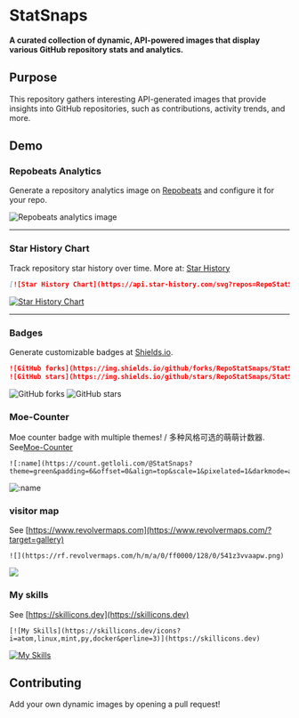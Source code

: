 # StatSnaps

**A curated collection of dynamic, API-powered images that display various GitHub repository stats and analytics.**

## Purpose

This repository gathers interesting API-generated images that provide insights into GitHub repositories, such as contributions, activity trends, and more.

## Demo

### Repobeats Analytics
Generate a repository analytics image on [Repobeats](https://repobeats.axiom.co) and configure it for your repo.

![Repobeats analytics image](https://repobeats.axiom.co/api/embed/1d15ad6561a8059b38579d1cd07237571c884913.svg "Repobeats analytics image")

---

### Star History Chart
Track repository star history over time. More at: [Star History](https://api.star-history.com)

```markdown
[![Star History Chart](https://api.star-history.com/svg?repos=RepoStatSnaps/StatSnaps&type=Date)](https://star-history.com/#RepoStatSnaps/StatSnaps&Date)
```

[![Star History Chart](https://api.star-history.com/svg?repos=RepoStatSnaps/StatSnaps&type=Date)](https://star-history.com/#RepoStatSnaps/StatSnaps&Date)

---

### Badges
Generate customizable badges at [Shields.io](https://img.shields.io).

```markdown
![GitHub forks](https://img.shields.io/github/forks/RepoStatSnaps/StatSnaps?color=60c5ba&style=for-the-badge)
![GitHub stars](https://img.shields.io/github/stars/RepoStatSnaps/StatSnaps?color=ffd700&style=for-the-badge)
```

![GitHub forks](https://img.shields.io/github/forks/RepoStatSnaps/StatSnaps?color=60c5ba&style=for-the-badge)
![GitHub stars](https://img.shields.io/github/stars/RepoStatSnaps/StatSnaps?color=ffd700&style=for-the-badge)

### Moe-Counter
Moe counter badge with multiple themes! / 多种风格可选的萌萌计数器. See[Moe-Counter](https://github.com/journey-ad/Moe-Counter)
```
![:name](https://count.getloli.com/@StatSnaps?theme=green&padding=6&offset=0&align=top&scale=1&pixelated=1&darkmode=auto)
```
![:name](https://count.getloli.com/@StatSnaps?name=wzry.doc&theme=green&padding=6&offset=0&align=top&scale=1&pixelated=1&darkmode=auto)


### visitor map
See [https://www.revolvermaps.com](https://www.revolvermaps.com/?target=gallery)

```
![](https://rf.revolvermaps.com/h/m/a/0/ff0000/128/0/541z3vvaapw.png)
```
![](https://rf.revolvermaps.com/h/m/a/0/ff0000/128/0/541z3vvaapw.png)


### My skills
See [https://skillicons.dev](https://skillicons.dev)
```
[![My Skills](https://skillicons.dev/icons?i=atom,linux,mint,py,docker&perline=3)](https://skillicons.dev)
```

[![My Skills](https://skillicons.dev/icons?i=atom,linux,mint,py,docker&perline=3)](https://skillicons.dev)



## Contributing

Add your own dynamic images by opening a pull request!

